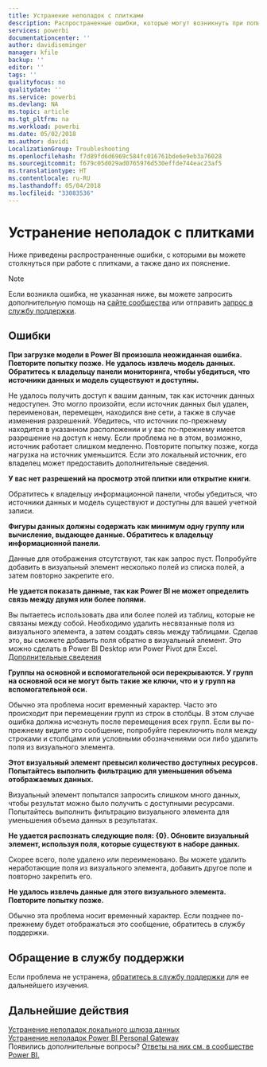 ```yaml
---
title: Устранение неполадок с плитками
description: Распространенные ошибки, которые могут возникнуть при попытке обновления плитки
services: powerbi
documentationcenter: ''
author: davidiseminger
manager: kfile
backup: ''
editor: ''
tags: ''
qualityfocus: no
qualitydate: ''
ms.service: powerbi
ms.devlang: NA
ms.topic: article
ms.tgt_pltfrm: na
ms.workload: powerbi
ms.date: 05/02/2018
ms.author: davidi
LocalizationGroup: Troubleshooting
ms.openlocfilehash: f7d89fd6d6969c584fc016761bde6e9eb3a76028
ms.sourcegitcommit: f679c05d029ad0765976d530effde744eac23af5
ms.translationtype: HT
ms.contentlocale: ru-RU
ms.lasthandoff: 05/04/2018
ms.locfileid: "33083536"
---
```

# <a name="troubleshooting-tile-errors"></a>Устранение неполадок с плитками
Ниже приведены распространенные ошибки, с которыми вы можете столкнуться при работе с плитками, а также дано их пояснение.

> [!NOTE]
> Если возникла ошибка, не указанная ниже, вы можете запросить дополнительную помощь на [сайте сообщества](http://community.powerbi.com/) или отправить [запрос в службу поддержки](https://powerbi.microsoft.com/support/).
> 
> 

## <a name="errors"></a>Ошибки
**При загрузке модели в Power BI произошла неожиданная ошибка. Повторите попытку позже.**
**Не удалось извлечь модель данных. Обратитесь к владельцу панели мониторинга, чтобы убедиться, что источники данных и модель существуют и доступны.**

Не удалось получить доступ к вашим данным, так как источник данных недоступен. Это могло произойти, если источник данных был удален, переименован, перемещен, находился вне сети, а также в случае изменения разрешений. Убедитесь, что источник по-прежнему находится в указанном расположении и у вас по-прежнему имеется разрешение на доступ к нему. Если проблема не в этом, возможно, источник работает слишком медленно. Повторите попытку позже, когда нагрузка на источник уменьшится. Если это локальный источник, его владелец может предоставить дополнительные сведения.

**У вас нет разрешений на просмотр этой плитки или открытие книги.**

Обратитесь к владельцу информационной панели, чтобы убедиться, что источники данных и модель существуют и доступны для вашей учетной записи.

**Фигуры данных должны содержать как минимум одну группу или вычисление, выдающее данные. Обратитесь к владельцу информационной панели.**

Данные для отображения отсутствуют, так как запрос пуст. Попробуйте добавить в визуальный элемент несколько полей из списка полей, а затем повторно закрепите его.

**Не удается показать данные, так как Power BI не может определить связь между двумя или более полями.**

Вы пытаетесь использовать два или более полей из таблиц, которые не связаны между собой. Необходимо удалить несвязанные поля из визуального элемента, а затем создать связь между таблицами. Сделав это, вы сможете добавить поля обратно в визуальный элемент. Это можно сделать в Power BI Desktop или Power Pivot для Excel. [Дополнительные сведения](desktop-create-and-manage-relationships.md)

**Группы на основной и вспомогательной оси перекрываются. У групп на основной оси не могут быть такие же ключи, что и у групп на вспомогательной оси.**

Обычно эта проблема носит временный характер. Часто это происходит при перемещении групп из строк в столбцы. В этом случае ошибка должна исчезнуть после перемещения всех групп. Если вы по-прежнему видите это сообщение, попробуйте переключить поля между строками и столбцами или условными обозначениями оси либо удалить поля из визуального элемента.  

**Этот визуальный элемент превысил количество доступных ресурсов. Попытайтесь выполнить фильтрацию для уменьшения объема отображаемых данных.**

Визуальный элемент попытался запросить слишком много данных, чтобы результат можно было получить с доступными ресурсами. Попытайтесь выполнить фильтрацию визуального элемента для уменьшения объема данных в результатах.

**Не удается распознать следующие поля: {0}. Обновите визуальный элемент, используя поля, которые существуют в наборе данных.**

Скорее всего, поле удалено или переименовано. Вы можете удалить неработающие поля из визуального элемента, добавить другое поле и повторно закрепить его.

**Не удалось извлечь данные для этого визуального элемента. Повторите попытку позже.**

Обычно эта проблема носит временный характер. Если позднее по-прежнему будет отображаться это сообщение, обратитесь в службу поддержки.

## <a name="contact-support"></a>Обращение в службу поддержки
Если проблема не устранена, [обратитесь в службу поддержки](https://support.powerbi.com) для ее дальнейшего изучения.

## <a name="next-steps"></a>Дальнейшие действия
[Устранение неполадок локального шлюза данных](service-gateway-onprem-tshoot.md)  
[Устранение неполадок Power BI Personal Gateway](service-admin-troubleshooting-power-bi-personal-gateway.md)  
Появились дополнительные вопросы? [Ответы на них см. в сообществе Power BI.](http://community.powerbi.com/)

